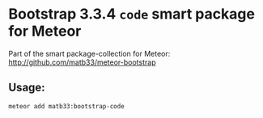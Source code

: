 # Bootstrap 3.3.4 `code` smart package for Meteor

Part of the smart package-collection for Meteor: http://github.com/matb33/meteor-bootstrap

## Usage:

`meteor add matb33:bootstrap-code`